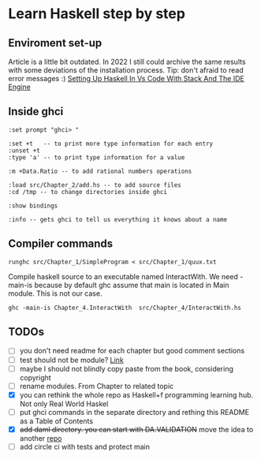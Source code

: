 # Learn Haskell step by step

## Enviroment set-up
Article is a little bit outdated. In 2022 I still could archive the same results with some deviations of the installation process. Tip: don't afraid to read error messages :) [Setting Up Haskell In Vs Code With Stack And The IDE Engine](https://medium.com/@dogwith1eye/setting-up-haskell-in-vs-code-with-stack-and-the-ide-engine-81d49eda3ecf)  

## Inside ghci
```
:set prompt "ghci> "

:set +t   -- to print more type information for each entry    
:unset +t    
:type 'a' -- to print type information for a value   

:m +Data.Ratio -- to add rational numbers operations

:load src/Chapter_2/add.hs -- to add source files  
:cd /tmp -- to change directories inside ghci   

:show bindings

:info -- gets ghci to tell us everything it knows about a name

```


## Compiler commands
```
runghc src/Chapter_1/SimpleProgram < src/Chapter_1/quux.txt
```
Compile haskell source to an executable named InteractWith. We need -main-is because by default ghc assume that main is located in Main module. This is not our case.  
```
ghc -main-is Chapter_4.InteractWith  src/Chapter_4/InteractWith.hs
```


## TODOs
- [ ] you don't need readme for each chapter but good comment sections
- [ ] test should not be module? [Link](https://stackoverflow.com/questions/58944736/hspec-defined-tests-invoked-with-stack-throw-an-error-when-test-file-is-defined)
- [ ] maybe I should not blindly copy paste from the book, considering copyright
- [ ] rename modules. From Chapter to related topic
- [x] you can rethink the whole repo as Haskell+f programming learning hub. Not only Real World Haskel
- [ ] put ghci commands in the separate directory and rething this README as a Table of Contents
- [x] ~~add daml directory. you can start with DA.VALIDATION~~ move the idea to another [repo](https://github.com/victor-shneer/daml-studies)
- [ ] add circle ci with tests and protect main